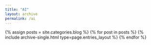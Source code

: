 ```yaml
---
title: "AI"
layout: archive
permalink: /ai
---
```



{% assign posts = site.categories.blog %}
{% for post in posts %} {% include archive-single.html type=page.entries_layout %} {% endfor %}
